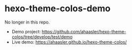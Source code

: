 # hexo-theme-colos-demo

No longer in this repo.

- Demo project: https://github.com/ahaasler/hexo-theme-colos/tree/develop/test/demo
- Live demo: https://ahaasler.github.io/hexo-theme-colos/
